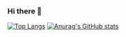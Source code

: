 ### Hi there 👋
[![Top Langs](https://github-readme-stats.vercel.app/api/top-langs/?username=LiDaoZang)](https://github.com/anuraghazra/github-readme-stats)
[![Anurag's GitHub stats](https://github-readme-stats.vercel.app/api?username=LiDaoZang)](https://github.com/anuraghazra/github-readme-stats)
